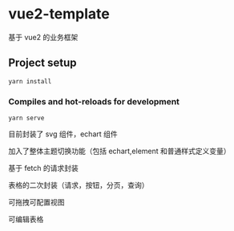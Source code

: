 # vue2-template

基于 vue2 的业务框架

## Project setup

```
yarn install
```

### Compiles and hot-reloads for development

```
yarn serve
```

目前封装了 svg 组件，echart 组件

加入了整体主题切换功能（包括 echart,element 和普通样式定义变量）

基于 fetch 的请求封装

表格的二次封装（请求，按钮，分页，查询）

可拖拽可配置视图

可编辑表格
